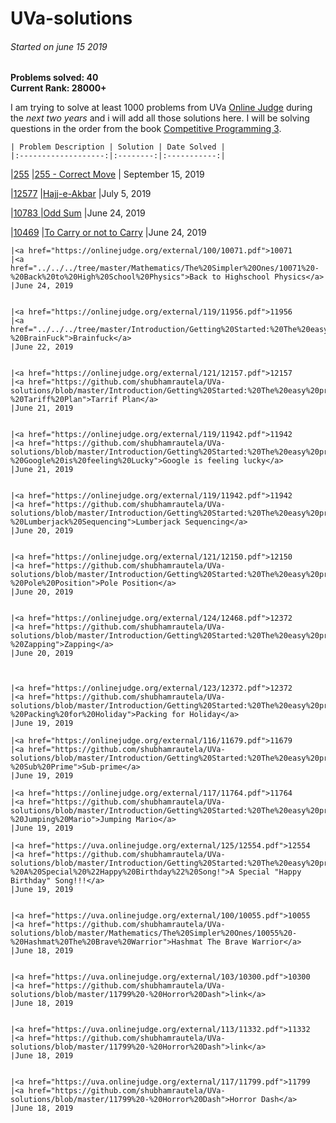 # UVa-solutions

<h6>Started on june 15 2019</h6>
<b>Problems solved: 40</b><br>
<b>Current Rank: 28000+</b><br>

I am trying to solve at least 1000 problems from UVa <a href="http://uva.onlinejudge.org">Online Judge</a> during the <em><a title="started on june 15 2019">next two years</a></em> and i will add all those solutions here. I will be solving questions in the order from the book <a href="https://cpbook.net">Competitive Programming 3</a>.

    | Problem Description | Solution | Date Solved |
    |:-------------------:|:--------:|:-----------:|

|<a href="https://onlinejudge.org/external/2/255.pdf">255</a> |<a href="../../blob/master/Introduction/Ad%20Hoc%20problems/Game%20(chess)/255%20-%20Correct%20Move">255 - Correct Move</a> | September 15, 2019

|<a href="https://onlinejudge.org/external/125/12577.pdf">12577</a>
|<a href="../../../tree/master/super%20easy/12577%20-%20-Hajj-e-Akbar">Hajj-e-Akbar</a>
|July 5, 2019

|<a href="https://onlinejudge.org/external/107/10783.pdf">10783
|<a href="../../../tree/master/odd%20sum">Odd Sum</a>
|June 24, 2019

|<a href="https://onlinejudge.org/external/119/10469.pdf">10469</a>
|<a href="../../../tree/master/Mathematics/The%20Simpler%20Ones/10469%20-%20To%20Carry%20or%20not%20To%20Carry">To Carry or not to Carry</a>
|June 24, 2019

    |<a href="https://onlinejudge.org/external/100/10071.pdf">10071
    |<a href="../../../tree/master/Mathematics/The%20Simpler%20Ones/10071%20-%20Back%20to%20High%20School%20Physics">Back to Highschool Physics</a>
    |June 24, 2019


    |<a href="https://onlinejudge.org/external/119/11956.pdf">11956
    |<a href="../../../tree/master/Introduction/Getting%20Started:%20The%20easy%20problems/Medium/11956%20-%20BrainFuck">Brainfuck</a>
    |June 22, 2019


    |<a href="https://onlinejudge.org/external/121/12157.pdf">12157
    |<a href="https://github.com/shubhamrautela/UVa-solutions/blob/master/Introduction/Getting%20Started:%20The%20easy%20problems/Easy/12157%20-%20Tariff%20Plan">Tarrif Plan</a>
    |June 21, 2019


    |<a href="https://onlinejudge.org/external/119/11942.pdf">11942
    |<a href="https://github.com/shubhamrautela/UVa-solutions/blob/master/Introduction/Getting%20Started:%20The%20easy%20problems/Easy/12015%20-%20Google%20is%20feeling%20Lucky">Google is feeling lucky</a>
    |June 21, 2019


    |<a href="https://onlinejudge.org/external/119/11942.pdf">11942
    |<a href="https://github.com/shubhamrautela/UVa-solutions/blob/master/Introduction/Getting%20Started:%20The%20easy%20problems/Easy/11942%20-%20Lumberjack%20Sequencing">Lumberjack Sequencing</a>
    |June 20, 2019


    |<a href="https://onlinejudge.org/external/121/12150.pdf">12150
    |<a href="https://github.com/shubhamrautela/UVa-solutions/blob/master/Introduction/Getting%20Started:%20The%20easy%20problems/Easy/12150%20-%20Pole%20Position">Pole Position</a>
    |June 20, 2019


    |<a href="https://onlinejudge.org/external/124/12468.pdf">12372
    |<a href="https://github.com/shubhamrautela/UVa-solutions/blob/master/Introduction/Getting%20Started:%20The%20easy%20problems/Easy/12468%20-%20Zapping">Zapping</a>
    |June 20, 2019



    |<a href="https://onlinejudge.org/external/123/12372.pdf">12372
    |<a href="https://github.com/shubhamrautela/UVa-solutions/blob/master/Introduction/Getting%20Started:%20The%20easy%20problems/Super%20Easy/12372%20-%20Packing%20for%20Holiday">Packing for Holiday</a>
    |June 19, 2019

    |<a href="https://onlinejudge.org/external/116/11679.pdf">11679
    |<a href="https://github.com/shubhamrautela/UVa-solutions/blob/master/Introduction/Getting%20Started:%20The%20easy%20problems/Easy/11679%20-%20Sub%20Prime">Sub-prime</a>
    |June 19, 2019

    |<a href="https://onlinejudge.org/external/117/11764.pdf">11764
    |<a href="https://github.com/shubhamrautela/UVa-solutions/blob/master/Introduction/Getting%20Started:%20The%20easy%20problems/Easy/11764%20-%20Jumping%20Mario">Jumping Mario</a>
    |June 19, 2019

    |<a href="https://uva.onlinejudge.org/external/125/12554.pdf">12554
    |<a href="https://github.com/shubhamrautela/UVa-solutions/blob/master/Introduction/Getting%20Started:%20The%20easy%20problems/Easy/12554%20-%20A%20Special%20%22Happy%20Birthday%22%20Song!">A Special "Happy Birthday" Song!!!</a>
    |June 19, 2019


    |<a href="https://uva.onlinejudge.org/external/100/10055.pdf">10055
    |<a href="https://github.com/shubhamrautela/UVa-solutions/blob/master/Mathematics/The%20Simpler%20Ones/10055%20-%20Hashmat%20The%20Brave%20Warrior">Hashmat The Brave Warrior</a>
    |June 18, 2019


    |<a href="https://uva.onlinejudge.org/external/103/10300.pdf">10300
    |<a href="https://github.com/shubhamrautela/UVa-solutions/blob/master/11799%20-%20Horror%20Dash">link</a>
    |June 18, 2019


    |<a href="https://uva.onlinejudge.org/external/113/11332.pdf">11332
    |<a href="https://github.com/shubhamrautela/UVa-solutions/blob/master/11799%20-%20Horror%20Dash">link</a>
    |June 18, 2019


    |<a href="https://uva.onlinejudge.org/external/117/11799.pdf">11799
    |<a href="https://github.com/shubhamrautela/UVa-solutions/blob/master/11799%20-%20Horror%20Dash">Horror Dash</a>
    |June 18, 2019

